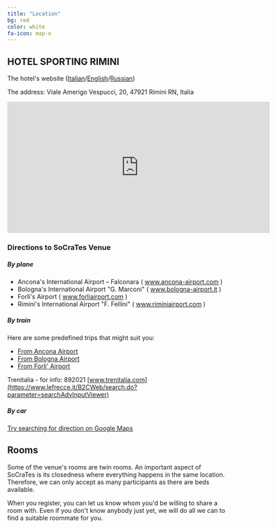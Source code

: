 ```yaml
---
title: "Location"
bg: red
color: white
fa-icon: map-o
---
```


## **HOTEL SPORTING RIMINI**

The hotel's website ([Italian](http://www.hotelsportingrimini.com/)/[English](http://www.hotelsportingrimini.com/en/index.php)/[Russian](http://www.hotelsportingrimini.com/ru/index.php))

The address: Viale Amerigo Vespucci, 20, 47921 Rimini RN, Italia

<div align="center"><iframe src="https://www.google.com/maps/embed?pb=!1m18!1m12!1m3!1d2866.6970579203416!2d12.577501315339088!3d44.0689638334642!2m3!1f0!2f0!3f0!3m2!1i1024!2i768!4f13.1!3m3!1m2!1s0x132cc3771470303b%3A0xd613634804a4a1f2!2sViale+Amerigo+Vespucci%2C+20%2C+47921+Rimini+RN!5e0!3m2!1sen!2sit!4v1448272350004" width="600" height="300" frameborder="0" style="border:0" allowfullscreen></iframe></div>


### Directions to SoCraTes Venue

##### By plane
- Ancona's International Airport – Falconara ( www.ancona-airport.com )
- Bologna's International Airport "G. Marconi" ( www.bologna-airport.it )
- Forlì's Airport ( www.forliairport.com )
- Rimini's International Airport "F. Fellini" ( www.riminiairport.com )

##### By train
Here are some predefined trips that might suit you:

- [From Ancona Airport](https://www.google.it/maps/dir/Ancona,+Province+of+Ancona/Rimini,+Province+of+Rimini/@43.8361404,12.7663185,10z/data=!4m15!4m14!1m5!1m1!1s0x132d802a2447a9c3:0xfad5680543fc5ac!2m2!1d13.518915!2d43.6158299!1m5!1m1!1s0x132cc39e3616b18b:0xba6600cf8dd166eb!2m2!1d12.5743322!2d44.0642407!3e3!5i1)
- [From Bologna Airport](https://www.google.it/maps/dir/Bologna+Centrale,+Piazza+delle+Medaglie+d'Oro,+Bologna,+Metropolitan+City+of+Bologna/Rimini,+Province+of+Rimini/@44.2853909,11.6777876,10z/data=!3m1!4b1!4m14!4m13!1m5!1m1!1s0x477fd49ebfab350f:0xceb69b8aad3e1190!2m2!1d11.3432767!2d44.5058975!1m5!1m1!1s0x132cc39e3616b18b:0xba6600cf8dd166eb!2m2!1d12.5743322!2d44.0642407!3e3)
- [From Forli' Airport](https://www.google.it/maps/dir/Forli',+Forli,+Province+of+Forl%C3%AC-Cesena/Rimini,+Province+of+Rimini/@44.1443138,12.1745174,11z/data=!3m1!4b1!4m14!4m13!1m5!1m1!1s0x132b57ee8325de07:0x4758324f633a681d!2m2!1d12.054871!2d44.22413!1m5!1m1!1s0x132cc39e3616b18b:0xba6600cf8dd166eb!2m2!1d12.5743322!2d44.0642407!3e3)

Trenitalia - for info: 892021 [www.trenitalia.com](https://www.lefrecce.it/B2CWeb/search.do?parameter=searchAdvInputViewer)

##### By car
[Try searching for direction on Google Maps](https://www.google.it/maps/dir//Viale+Amerigo+Vespucci,+20,+47921+Rimini+RN/@44.0689638,12.5775013,17z/data=!4m13!1m4!3m3!1s0x132cc3771470303b:0xd613634804a4a1f2!2sViale+Amerigo+Vespucci,+20,+47921+Rimini+RN!3b1!4m7!1m0!1m5!1m1!1s0x132cc3771470303b:0xd613634804a4a1f2!2m2!1d12.57969!2d44.06896)

## Rooms
Some of the venue's rooms are twin rooms. An important aspect of SoCraTes is its closedness where everything happens in the same location. Therefore, we can only accept as many participants as there are beds available.

When you register, you can let us know whom you'd be willing to share a room with. Even if you don't know anybody just yet, we will do all we can to find a suitable roommate for you.
